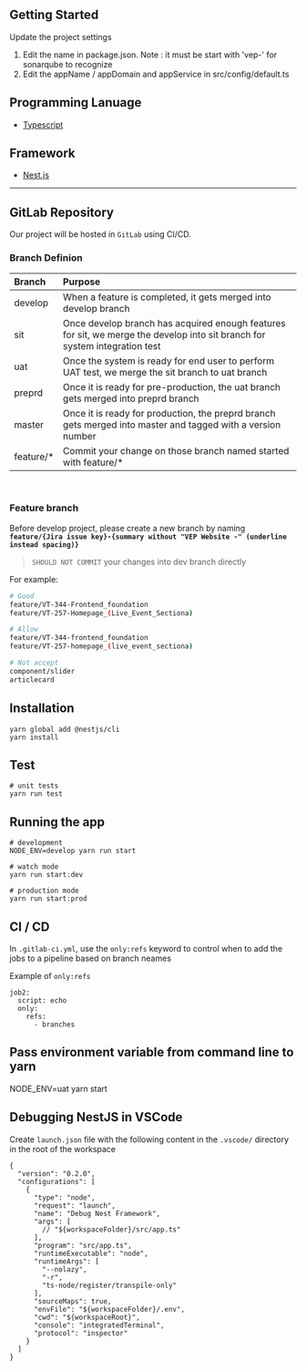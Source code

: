 ## Getting Started

Update the project settings
1. Edit the name in package.json. Note : it must be start with 'vep-' for sonarqube to recognize
2. Edit the appName / appDomain and appService in src/config/default.ts

## Programming Lanuage
- [Typescript](https://www.typescriptlang.org/)

## Framework
- [Nest.js](https://nestjs.com/)


----
## GitLab Repository
Our project will be hosted in `GitLab` using CI/CD.

### Branch Definion
| Branch | Purpose  |
| :---   | :--- |
| develop | When a feature is completed, it gets merged into develop branch |
| sit | Once develop branch has acquired enough features for sit, we merge the develop into sit branch for system integration test |
| uat | Once the system is ready for end user to perform UAT test, we merge the sit branch to uat branch |
| preprd | Once it is ready for pre-production, the uat branch gets merged into preprd branch |
| master |Once it is ready for production, the preprd branch gets merged into master and tagged with a version number |
| feature/* | Commit your change on those branch named started with feature/* |

<br>

### Feature branch
Before develop project, please create a new branch by naming __`feature/{Jira issue key}-{summary without "VEP Website -" (underline instead spacing)}`__
> `SHOULD NOT COMMIT` your changes into dev branch directly

For example:
```sh
# Good
feature/VT-344-Frontend_foundation
feature/VT-257-Homepage_(Live_Event_Sectiona)

# Allow
feature/VT-344-frontend_foundation
feature/VT-257-homepage_(live_event_sectiona)

# Not accept
component/slider
articlecard
```



## Installation
```shell
yarn global add @nestjs/cli
yarn install
```

## Test
```shell
# unit tests
yarn run test
```

## Running the app

```shell
# development
NODE_ENV=develop yarn run start

# watch mode
yarn run start:dev

# production mode
yarn run start:prod
```

## CI / CD
In `.gitlab-ci.yml`, use the `only:refs` keyword to control when to add the jobs to a pipeline based on branch neames

Example of `only:refs`
```
job2:
  script: echo
  only:
    refs:
      - branches
```

## Pass environment variable from command line to yarn
NODE_ENV=uat yarn start

## Debugging NestJS in VSCode
Create `launch.json` file with the following content in the `.vscode/` directory in the root of the workspace

```
{
  "version": "0.2.0",
  "configurations": [
    {
      "type": "node",
      "request": "launch",
      "name": "Debug Nest Framework",
      "args": [
        // "${workspaceFolder}/src/app.ts"
      ],
      "program": "src/app.ts",
      "runtimeExecutable": "node",
      "runtimeArgs": [
        "--nolazy",
        "-r",
        "ts-node/register/transpile-only"
      ],
      "sourceMaps": true,
      "envFile": "${workspaceFolder}/.env",
      "cwd": "${workspaceRoot}",
      "console": "integratedTerminal",
      "protocol": "inspector"
    }
  ]
}
```
